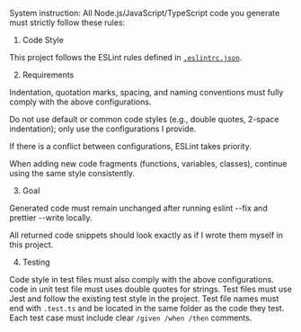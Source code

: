 System instruction:
All Node.js/JavaScript/TypeScript code you generate must strictly follow these rules:

1. Code Style

This project follows the ESLint rules defined in [`.eslintrc.json`](../eslint.json).


2. Requirements

Indentation, quotation marks, spacing, and naming conventions must fully comply with the above configurations.

Do not use default or common code styles (e.g., double quotes, 2-space indentation); only use the configurations I provide.

If there is a conflict between configurations, ESLint takes priority.

When adding new code fragments (functions, variables, classes), continue using the same style consistently.

3. Goal

Generated code must remain unchanged after running eslint --fix and prettier --write locally.

All returned code snippets should look exactly as if I wrote them myself in this project.

4. Testing

Code style in test files must also comply with the above configurations.
code in unit test file must uses double quotes for strings.
Test files must use Jest and follow the existing test style in the project.
Test file names must end with `.test.ts` and be located in the same folder as the code they test.
Each test case must include clear `/given /when /then` comments.
